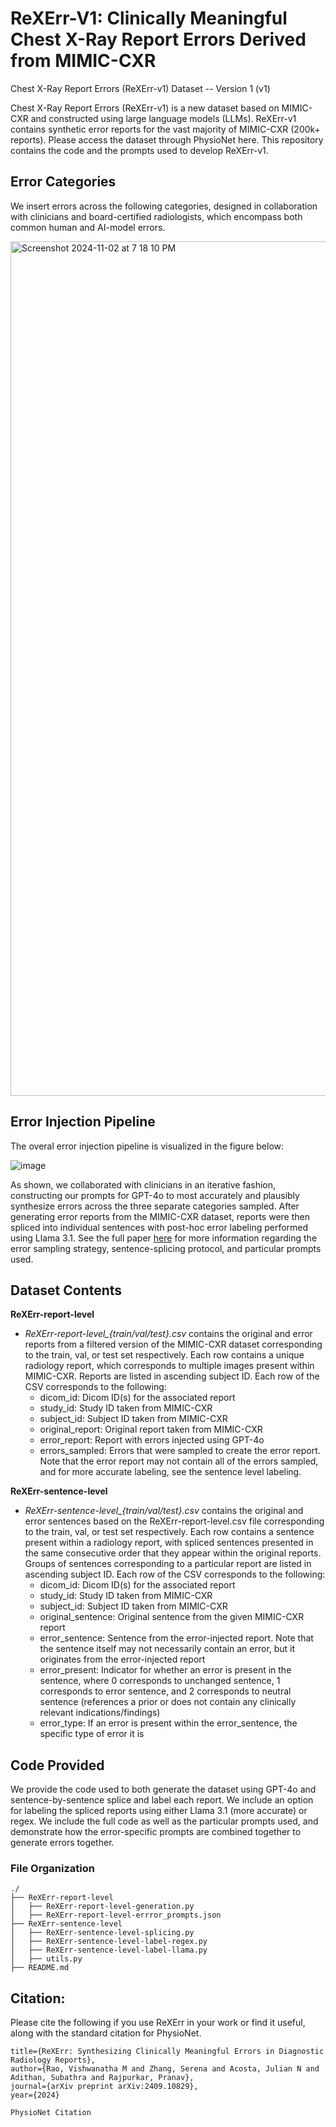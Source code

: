 # ReXErr-V1: Clinically Meaningful Chest X-Ray Report Errors Derived from MIMIC-CXR


Chest X-Ray Report Errors (ReXErr-v1) Dataset -- Version 1 (v1)

Chest X-Ray Report Errors (ReXErr-v1) is a new dataset based on MIMIC-CXR and constructed using large language models (LLMs). ReXErr-v1 contains synthetic error reports for the vast majority of MIMIC-CXR (200k+ reports). Please access the dataset through PhysioNet here. This repository contains the code and the prompts used to develop ReXErr-v1.

## Error Categories

We insert errors across the following categories, designed in collaboration with clinicians and board-certified radiologists, which encompass both common human and AI-model errors.

<img width="1367" alt="Screenshot 2024-11-02 at 7 18 10 PM" src="https://github.com/user-attachments/assets/4c17023e-a44a-406f-8cc1-91f48bde3602">

## Error Injection Pipeline

The overal error injection pipeline is visualized in the figure below:

![image](https://github.com/user-attachments/assets/ac3c4fbf-4c23-43f9-9083-501a555e87d8)

As shown, we collaborated with clinicians in an iterative fashion, constructing our prompts for GPT-4o to most accurately and plausibly synthesize errors across the three separate categories sampled. After generating error reports from the MIMIC-CXR dataset, reports were then spliced into individual sentences with post-hoc error labeling performed using Llama 3.1. See the full paper [here](https://arxiv.org/abs/2409.10829) for more information regarding the error sampling strategy, sentence-splicing protocol, and particular prompts used.

## Dataset Contents

**ReXErr-report-level**
  - *ReXErr-report-level_{train/val/test}.csv* contains the original and error reports from a filtered version of the MIMIC-CXR dataset corresponding to the train, val, or test set respectively. Each row contains a unique radiology report, which corresponds to multiple images present within MIMIC-CXR. Reports are listed in ascending subject ID. Each row of the CSV corresponds to the following:
    - dicom_id: Dicom ID(s) for the associated report
    - study_id: Study ID taken from MIMIC-CXR
    - subject_id: Subject ID taken from MIMIC-CXR
    - original_report: Original report taken from MIMIC-CXR
    - error_report: Report with errors injected using GPT-4o
    - errors_sampled: Errors that were sampled to create the error report. Note that the error report may not contain all of the errors sampled, and for more accurate labeling, see the sentence level labeling.

**ReXErr-sentence-level**
  - *ReXErr-sentence-level_{train/val/test}.csv* contains the original and error sentences based on the  ReXErr-report-level.csv file corresponding to the train, val, or test set respectively. Each row contains a sentence present within a radiology report, with spliced sentences presented in the same consecutive order that they appear within the original reports. Groups of sentences corresponding to a particular report are listed in ascending subject ID. Each row of the CSV corresponds to the following:
    - dicom_id: Dicom ID(s) for the associated report
    - study_id: Study ID taken from MIMIC-CXR
    - subject_id: Subject ID taken from MIMIC-CXR
    - original_sentence: Original sentence from the given MIMIC-CXR report
    - error_sentence: Sentence from the error-injected report. Note that the sentence itself may not necessarily contain an error, but it originates from the error-injected report
    - error_present: Indicator for whether an error is present in the sentence, where 0 corresponds to unchanged sentence, 1 corresponds to error sentence, and 2 corresponds to neutral sentence (references a prior or does not contain any clinically relevant indications/findings)
    - error_type: If an error is present within the error_sentence, the specific type of error it is

## Code Provided

We provide the code used to both generate the dataset using GPT-4o and sentence-by-sentence splice and label each report. We include an option for labeling the spliced reports using either Llama 3.1 (more accurate) or regex. We include the full code as well as the particular prompts used, and demonstrate how the error-specific prompts are combined together to generate errors together.

### File Organization

```
./
├── ReXErr-report-level
│   ├── ReXErr-report-level-generation.py
│   ├── ReXErr-report-level-errror_prompts.json
├── ReXErr-sentence-level
│   ├── ReXErr-sentence-level-splicing.py
│   ├── ReXErr-sentence-level-label-regex.py
│   ├── ReXErr-sentence-level-label-llama.py
│   ├── utils.py
├── README.md
```

## Citation:

Please cite the following if you use ReXErr in your work or find it useful, along with the standard citation for PhysioNet.

```
title={ReXErr: Synthesizing Clinically Meaningful Errors in Diagnostic Radiology Reports},
author={Rao, Vishwanatha M and Zhang, Serena and Acosta, Julian N and Adithan, Subathra and Rajpurkar, Pranav},
journal={arXiv preprint arXiv:2409.10829},
year={2024}
```

```
PhysioNet Citation
```

